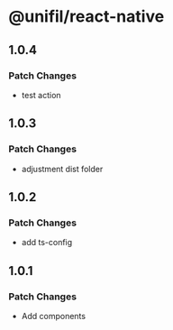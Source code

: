 # @unifil/react-native

## 1.0.4

### Patch Changes

- test action

## 1.0.3

### Patch Changes

- adjustment dist folder

## 1.0.2

### Patch Changes

- add ts-config

## 1.0.1

### Patch Changes

- Add components
